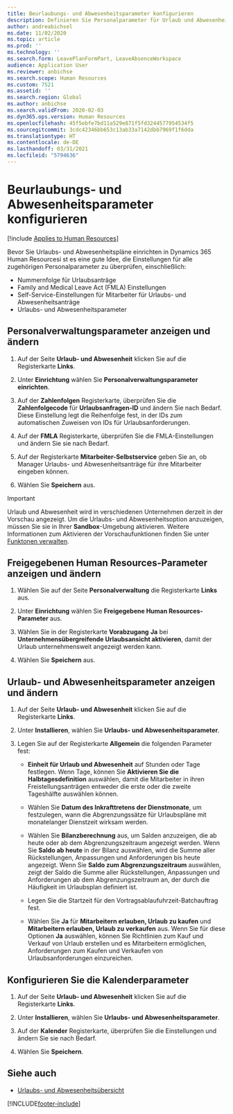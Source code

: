 ```yaml
---
title: Beurlaubungs- und Abwesenheitsparameter konfigurieren
description: Definieren Sie Personalparameter für Urlaub und Abwesenheit in Dynamics 365 Human Resources.
author: andreabichsel
ms.date: 11/02/2020
ms.topic: article
ms.prod: ''
ms.technology: ''
ms.search.form: LeavePlanFormPart, LeaveAbsenceWorkspace
audience: Application User
ms.reviewer: anbichse
ms.search.scope: Human Resources
ms.custom: 7521
ms.assetid: ''
ms.search.region: Global
ms.author: anbichse
ms.search.validFrom: 2020-02-03
ms.dyn365.ops.version: Human Resources
ms.openlocfilehash: 45f5ebfe7bd11a529e871f5fd3244577954534f5
ms.sourcegitcommit: 3cdc42346bb653c13ab33a7142dbb7969f1f6dda
ms.translationtype: HT
ms.contentlocale: de-DE
ms.lasthandoff: 03/31/2021
ms.locfileid: "5794636"
---
```

# <a name="configure-leave-and-absence-parameters"></a>Beurlaubungs- und Abwesenheitsparameter konfigurieren

[!include [Applies to Human Resources](../includes/applies-to-hr.md)]

Bevor Sie Urlaubs- und Abwesenheitspläne einrichten in Dynamics 365 Human Resourcesi st es eine gute Idee, die Einstellungen für alle zugehörigen Personalparameter zu überprüfen, einschließlich:

- Nummernfolge für Urlaubsanträge
- Family and Medical Leave Act (FMLA) Einstellungen
- Self-Service-Einstellungen für Mitarbeiter für Urlaubs- und Abwesenheitsanträge
- Urlaubs- und Abwesenheitsparameter

## <a name="view-and-change-human-resources-parameters"></a>Personalverwaltungsparameter anzeigen und ändern

1. Auf der Seite **Urlaub- und Abwesenheit** klicken Sie auf die Registerkarte **Links**.

2. Unter **Einrichtung** wählen Sie **Personalverwaltungsparameter einrichten**.

3. Auf der **Zahlenfolgen** Registerkarte, überprüfen Sie die **Zahlenfolgecode** für **Urlaubsanfragen-ID** und ändern Sie nach Bedarf. Diese Einstellung legt die Reihenfolge fest, in der IDs zum automatischen Zuweisen von IDs für Urlaubsanforderungen.

4. Auf der **FMLA** Registerkarte, überprüfen Sie die FMLA-Einstellungen und ändern Sie sie nach Bedarf.

5. Auf der Registerkarte **Mitarbeiter-Selbstservice** geben Sie an, ob Manager Urlaubs- und Abwesenheitsanträge für ihre Mitarbeiter eingeben können.

7. Wählen Sie **Speichern** aus.

>[!IMPORTANT]
>Urlaub und Abwesenheit wird in verschiedenen Unternehmen derzeit in der Vorschau angezeigt. Um die Urlaubs- und Abwesenheitsoption anzuzeigen, müssen Sie sie in Ihrer **Sandbox**-Umgebung aktivieren. Weitere Informationen zum Aktivieren der Vorschaufunktionen finden Sie unter [Funktonen verwalten](hr-admin-manage-features.md).

## <a name="view-and-change-human-resources-shared-parameters"></a>Freigegebenen Human Resources-Parameter anzeigen und ändern

1. Wählen Sie auf der Seite **Personalverwaltung** die Registerkarte **Links** aus.

2. Unter **Einrichtung** wählen Sie **Freigegebene Human Resources-Parameter** aus.

3. Wählen Sie in der Registerkarte **Vorabzugang** **Ja** bei **Unternehmensübergreifende Urlaubsansicht aktivieren**, damit der Urlaub unternehmensweit angezeigt werden kann.

4. Wählen Sie **Speichern** aus.

## <a name="view-and-change-leave-and-absence-parameters"></a>Urlaub- und Abwesenheitsparameter anzeigen und ändern

1. Auf der Seite **Urlaub- und Abwesenheit** klicken Sie auf die Registerkarte **Links**.

2. Unter **Installieren**, wählen Sie **Urlaubs- und Abwesenheitsparameter**.

3. Legen Sie auf der Registerkarte **Allgemein** die folgenden Parameter fest:
 
    - **Einheit für Urlaub und Abwesenheit** auf Stunden oder Tage festlegen. Wenn Tage, können Sie **Aktivieren Sie die Halbtagesdefinition** auswählen, damit die Mitarbeiter in ihren Freistellungsanträgen entweder die erste oder die zweite Tageshälfte auswählen können. 

    - Wählen Sie **Datum des Inkrafttretens der Dienstmonate**, um festzulegen, wann die Abgrenzungssätze für Urlaubspläne mit monatelanger Dienstzeit wirksam werden.

    - Wählen Sie **Bilanzberechnung** aus, um Salden anzuzeigen, die ab heute oder ab dem Abgrenzungszeitraum angezeigt werden. Wenn Sie **Saldo ab heute** in der Bilanz auswählen, wird die Summe aller Rückstellungen, Anpassungen und Anforderungen bis heute angezeigt. Wenn Sie **Saldo zum Abgrenzungszeitraum** auswählen, zeigt der Saldo die Summe aller Rückstellungen, Anpassungen und Anforderungen ab dem Abgrenzungszeitraum an, der durch die Häufigkeit im Urlaubsplan definiert ist. 

    - Legen Sie die Startzeit für den Vortragsablaufuhrzeit-Batchauftrag fest.  
    
    - Wählen Sie **Ja** für **Mitarbeitern erlauben, Urlaub zu kaufen** und **Mitarbeitern erlauben, Urlaub zu verkaufen** aus. Wenn Sie für diese Optionen **Ja** auswählen, können Sie Richtlinien zum Kauf und Verkauf von Urlaub erstellen und es Mitarbeitern ermöglichen, Anforderungen zum Kaufen und Verkaufen von Urlaubsanforderungen einzureichen.

## <a name="configure-calendar-parameters"></a>Konfigurieren Sie die Kalenderparameter

1. Auf der Seite **Urlaub- und Abwesenheit** klicken Sie auf die Registerkarte **Links**.

2. Unter **Installieren**, wählen Sie **Urlaubs- und Abwesenheitsparameter**.

3. Auf der **Kalender** Registerkarte, überprüfen Sie die Einstellungen und ändern Sie sie nach Bedarf.

4. Wählen Sie **Speichern**.

## <a name="see-also"></a>Siehe auch

- [Urlaubs- und Abwesenheitsübersicht](hr-leave-and-absence-overview.md)


[!INCLUDE[footer-include](../includes/footer-banner.md)]
